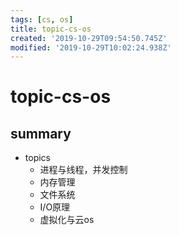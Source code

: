 ```yaml
---
tags: [cs, os]
title: topic-cs-os
created: '2019-10-29T09:54:50.745Z'
modified: '2019-10-29T10:02:24.938Z'
---
```


# topic-cs-os

## summary
- topics
    - 进程与线程，并发控制
    - 内存管理
    - 文件系统
    - I/O原理
    - 虚拟化与云os

